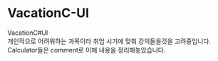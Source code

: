 # VacationC-UI
VacationC#UI <br>
개인적으로 어려워하는 과목이라 취업 시기에 맞춰 강의들을것을 고려중입니다. <br>
Calculator들은 comment로 이해 내용을 정리해놓았습니다.
